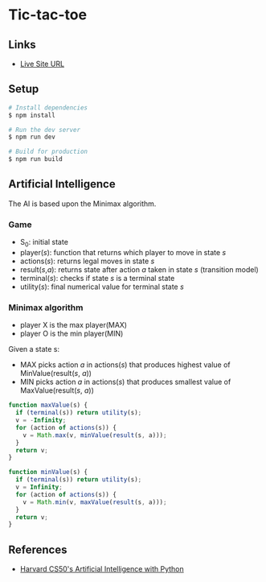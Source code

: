# Tic-tac-toe

## Links

- [Live Site URL](https://tic-tac-toe-artificial-intelligence.netlify.app/)

## Setup

```bash
# Install dependencies
$ npm install

# Run the dev server
$ npm run dev

# Build for production
$ npm run build
```

## Artificial Intelligence

The AI is based upon the Minimax algorithm.

### Game

- S<sub>0</sub>: initial state
- player(_s_): function that returns which player to move in state _s_
- actions(_s_): returns legal moves in state _s_
- result(_s_,_a_): returns state after action _a_ taken in state _s_ (transition model)
- terminal(_s_): checks if state _s_ is a terminal state
- utility(_s_): final numerical value for terminal state _s_

### Minimax algorithm

- player X is the max player(MAX)
- player O is the min player(MIN)

Given a state s:

- MAX picks action _a_ in actions(_s_) that produces highest value of MinValue(result(_s_, _a_))
- MIN picks action _a_ in actions(_s_) that produces smallest value of MaxValue(result(_s_, _a_))

```js
function maxValue(s) {
  if (terminal(s)) return utility(s);
  v = -Infinity;
  for (action of actions(s)) {
    v = Math.max(v, minValue(result(s, a)));
  }
  return v;
}

function minValue(s) {
  if (terminal(s)) return utility(s);
  v = Infinity;
  for (action of actions(s)) {
    v = Math.min(v, maxValue(result(s, a)));
  }
  return v;
}
```

## References

- [Harvard CS50's Artificial Intelligence with Python](https://youtu.be/5NgNicANyqM?si=CVGvTVtPhFL31PVT)
